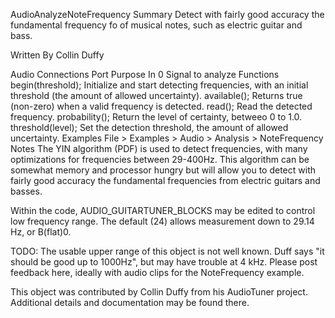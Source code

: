 AudioAnalyzeNoteFrequencySummaryDetect with fairly good accuracy the fundamental frequency fo of musical notes, such as electric guitar and bass.Written By Collin DuffyAudio ConnectionsPort	PurposeIn 0	Signal to analyzeFunctionsbegin(threshold);Initialize and start detecting frequencies, with an initial threshold (the amount of allowed uncertainty).available();Returns true (non-zero) when a valid frequency is detected.read();Read the detected frequency.probability();Return the level of certainty, betweeo 0 to 1.0.threshold(level);Set the detection threshold, the amount of allowed uncertainty.ExamplesFile > Examples > Audio > Analysis > NoteFrequencyNotesThe YIN algorithm (PDF) is used to detect frequencies, with many optimizations for frequencies between 29-400Hz. This algorithm can be somewhat memory and processor hungry but will allow you to detect with fairly good accuracy the fundamental frequencies from electric guitars and basses.Within the code, AUDIO_GUITARTUNER_BLOCKS may be edited to control low frequency range. The default (24) allows measurement down to 29.14 Hz, or B(flat)0.TODO: The usable upper range of this object is not well known. Duff says "it should be good up to 1000Hz", but may have trouble at 4 kHz. Please post feedback here, ideally with audio clips for the NoteFrequency example.This object was contributed by Collin Duffy from his AudioTuner project. Additional details and documentation may be found there.